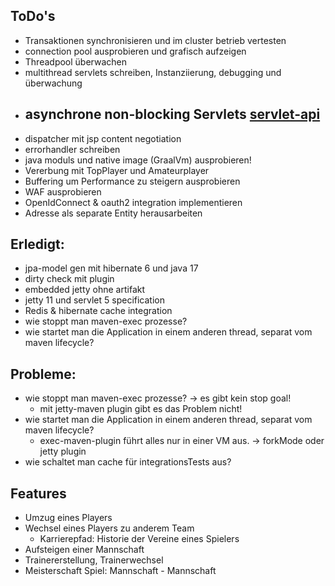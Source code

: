 ## ToDo's

- Transaktionen synchronisieren und im cluster betrieb vertesten
- connection pool ausprobieren und grafisch aufzeigen
- Threadpool überwachen
- multithread servlets schreiben, Instanziierung, debugging und überwachung
- asynchrone non-blocking Servlets [servlet-api](https://jakarta.ee/specifications/servlet/5.0/jakarta-servlet-spec-5.0#asynchronous-processing)
  - 
- dispatcher mit jsp content negotiation
- errorhandler schreiben
- java moduls und native image (GraalVm) ausprobieren!
- Vererbung mit TopPlayer und Amateurplayer
- Buffering um Performance zu steigern ausprobieren
- WAF ausprobieren
- OpenIdConnect & oauth2 integration implementieren
- Adresse als separate Entity herausarbeiten


## Erledigt:

- jpa-model gen mit hibernate 6 und java 17
- dirty check mit plugin
- embedded jetty ohne artifakt
- jetty 11 und servlet 5 specification
- Redis & hibernate cache integration
- wie stoppt man maven-exec prozesse?
- wie startet man die Application in einem anderen thread, separat vom maven lifecycle?



## Probleme:
- wie stoppt man maven-exec prozesse? -> es gibt kein stop goal!
  - mit jetty-maven plugin gibt es das Problem nicht!
- wie startet man die Application in einem anderen thread, separat vom maven lifecycle?
  - exec-maven-plugin führt alles nur in einer VM aus. -> forkMode oder jetty plugin
- wie schaltet man cache für integrationsTests aus?


## Features
- Umzug eines Players
- Wechsel eines Players zu anderem Team
  - Karrierepfad: Historie der Vereine eines Spielers 
- Aufsteigen einer Mannschaft
- Trainererstellung, Trainerwechsel
- Meisterschaft Spiel: Mannschaft - Mannschaft 